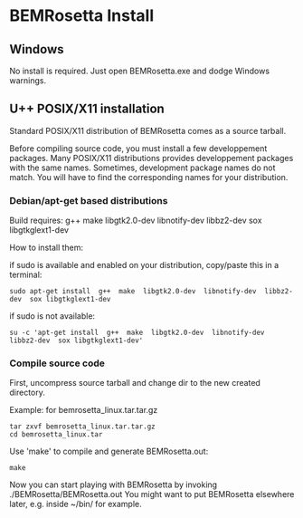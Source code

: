 # BEMRosetta Install

## Windows
No install is required. Just open BEMRosetta.exe and dodge Windows warnings. 

## U++ POSIX/X11 installation

Standard POSIX/X11 distribution of BEMRosetta comes as a source tarball.

Before compiling source code, you must install a few developpement packages. Many POSIX/X11 distributions provides developpement packages with the same names. Sometimes, development package names do not match. You will have to find the corresponding names for your distribution.


### Debian/apt-get based distributions

Build requires: g++  make  libgtk2.0-dev  libnotify-dev  libbz2-dev  sox libgtkglext1-dev

How to install them:

if sudo is available and enabled on your distribution, copy/paste this in a terminal:
```
sudo apt-get install  g++  make  libgtk2.0-dev  libnotify-dev  libbz2-dev  sox libgtkglext1-dev
```

if sudo is not available:
```
su -c 'apt-get install  g++  make  libgtk2.0-dev  libnotify-dev  libbz2-dev  sox libgtkglext1-dev'
```


### Compile source code

First, uncompress source tarball and change dir to the new created directory.

Example: for bemrosetta_linux.tar.tar.gz
```
tar zxvf bemrosetta_linux.tar.tar.gz
cd bemrosetta_linux.tar
```

Use 'make' to compile and generate BEMRosetta.out:
```
make
```

Now you can start playing with BEMRosetta by invoking ./BEMRosetta/BEMRosetta.out
You might want to put BEMRosetta elsewhere later, e.g. inside ~/bin/ for example.

